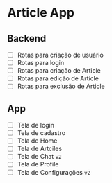 # Article App 

## Backend 

- [ ] Rotas para criação de usuário 
- [ ] Rotas para login 
- [ ] Rotas para criação de Article
- [ ] Rotas para edição de Article
- [ ] Rotas para exclusão de Article

## App 

- [ ] Tela de login
- [ ] Tela de cadastro
- [ ] Tela de Home
- [ ] Tela de Artciles 
- [ ] Tela de Chat `v2`
- [ ] Tela de Profile
- [ ] Tela de Configurações `v2`